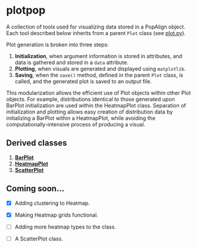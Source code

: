 # plotpop

A collection of tools used for visualizing data stored in a PopAlign object. Each tool described below inherits from 
a parent `Plot` class (see [plot.py](./plot.py)).

Plot generation is broken into three steps:

1. **Initialization**, when argument information is stored in attributes, and data is gathered and stored in a `data` attribute.
2. **Plotting**, when visuals are generated and displayed using `matplotlib`. 
3. **Saving**, when the `save()` method, defined in the parent `Plot` class, is called, and the generated plot is saved to an output 
    file.

This modularization allows the efficient use of Plot objects within other Plot objects. For example, 
distributions identical to those generated upon BarPlot initialization are used within the HeatmapPlot class. Separation of 
initialization and plotting allows easy creation of distribution data by initializing a BarPlot within a HeatmapPlot, while
avoiding the computationally-intensive process of producing a visual.


## Derived classes

1. [**BarPlot**](./docs/barplot.md)
2. [**HeatmapPlot**](./docs/heatmap.md)
3. [**ScatterPlot**](./docs/scatterplot.md)

## Coming soon...

- [x] Adding clustering to Heatmap.
- [x] Making Heatmap grids functional. 
- [ ] Adding more heatmap types to the class.
- [ ] A ScatterPlot class. 

